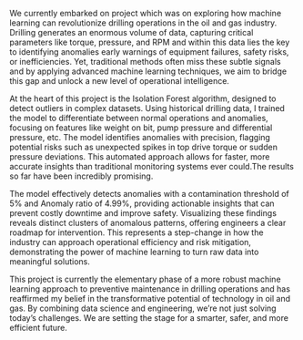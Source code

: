 We currently embarked on project which was on exploring how machine learning can revolutionize drilling operations in the oil and gas industry. Drilling generates an enormous volume of data, capturing critical parameters like torque, pressure, and RPM and within this data lies the key to identifying anomalies early warnings of equipment failures, safety risks, or inefficiencies. Yet, traditional methods often miss these subtle signals and by applying advanced machine learning techniques, we aim to bridge this gap and unlock a new level of operational intelligence. 

At the heart of this project is the Isolation Forest algorithm, designed to detect outliers in complex datasets. Using historical drilling data, I trained the model to differentiate between normal operations and anomalies, focusing on features like weight on bit, pump pressure and differential pressure, etc. The model identifies anomalies with precision, flagging potential risks such as unexpected spikes in top drive torque or sudden pressure deviations. This automated approach allows for faster, more accurate insights than traditional monitoring systems ever could.The results so far have been incredibly promising. 

The model effectively detects anomalies with a contamination threshold of 5% and Anomaly ratio of 4.99%, providing actionable insights that can prevent costly downtime and improve safety. Visualizing these findings reveals distinct clusters of anomalous patterns, offering engineers a clear roadmap for intervention. This represents a step-change in how the industry can approach operational efficiency and risk mitigation, demonstrating the power of machine learning to turn raw data into meaningful solutions.

This project is currently the elementary phase of a more robust machine learning approach to preventive maintenance in drilling operations and has reaffirmed my belief in the transformative potential of technology in oil and gas. By combining data science and engineering, we’re not just solving today’s challenges. We are setting the stage for a smarter, safer, and more efficient future.
